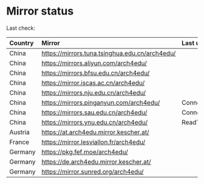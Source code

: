 <script src="./time.js"></script>
# Mirror status
Last check: <script type="text/javascript">localize(1679804514.2008748);</script>

|Country|Mirror|Last update|
|:------|:-----|:----------|
|China|https://mirrors.tuna.tsinghua.edu.cn/arch4edu/|<script type="text/javascript">localize(1679768955);</script>|
|China|https://mirrors.aliyun.com/arch4edu/|<script type="text/javascript">localize(1679768955);</script>|
|China|https://mirrors.bfsu.edu.cn/arch4edu/|<script type="text/javascript">localize(1679768955);</script>|
|China|https://mirror.iscas.ac.cn/arch4edu/|<script type="text/javascript">localize(1679768955);</script>|
|China|https://mirrors.nju.edu.cn/arch4edu/|<script type="text/javascript">localize(1679726029);</script>|
|China|https://mirrors.pinganyun.com/arch4edu/|ConnectionError|
|China|https://mirrors.sau.edu.cn/arch4edu/|ConnectionError|
|China|https://mirrors.ynu.edu.cn/arch4edu/|ReadTimeout|
|Austria|https://at.arch4edu.mirror.kescher.at/|<script type="text/javascript">localize(1679768955);</script>|
|France|https://mirror.lesviallon.fr/arch4edu/|<script type="text/javascript">localize(1679768955);</script>|
|Germany|https://pkg.fef.moe/arch4edu/|<script type="text/javascript">localize(1679768955);</script>|
|Germany|https://de.arch4edu.mirror.kescher.at/|<script type="text/javascript">localize(1679768955);</script>|
|Germany|https://mirror.sunred.org/arch4edu/|<script type="text/javascript">localize(1679768955);</script>|

<script src="./tablefilter/tablefilter.js"></script>
<script src="./table.js"></script>